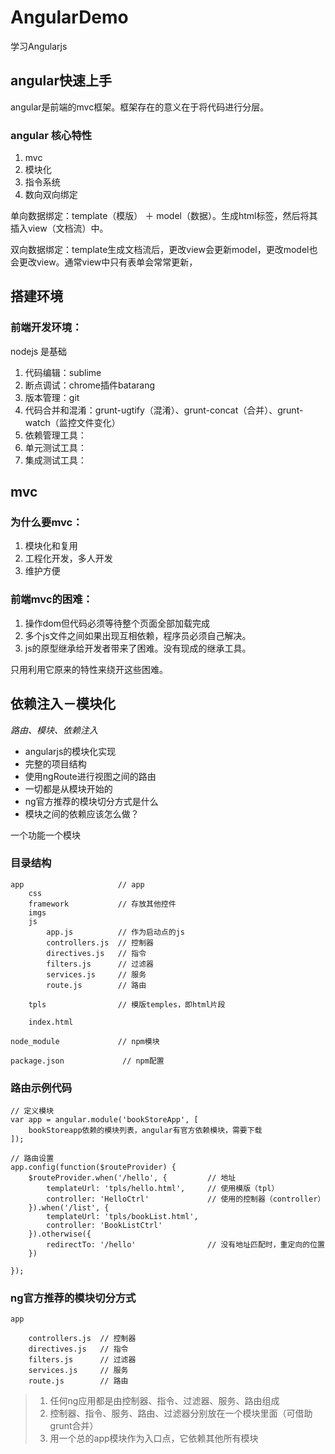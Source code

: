 # AngularDemo 
学习Angularjs

## angular快速上手

angular是前端的mvc框架。框架存在的意义在于将代码进行分层。

### angular 核心特性

1. mvc
2. 模块化
3. 指令系统
4. 数向双向绑定

单向数据绑定：template（模版） ＋ model（数据）。生成html标签，然后将其插入view（文档流）中。

双向数据绑定：template生成文档流后，更改view会更新model，更改model也会更改view。通常view中只有表单会常常更新，


## 搭建环境

### 前端开发环境：
nodejs 是基础
1. 代码编辑：sublime
2. 断点调试：chrome插件batarang
3. 版本管理：git
4. 代码合并和混淆：grunt-ugtify（混淆）、grunt-concat（合并）、grunt-watch（监控文件变化）
5. 依赖管理工具：
6. 单元测试工具：
7. 集成测试工具：	

## mvc

### 为什么要mvc：
1. 模块化和复用
2. 工程化开发，多人开发
3. 维护方便

### 前端mvc的困难：
1. 操作dom但代码必须等待整个页面全部加载完成
2. 多个js文件之间如果出现互相依赖，程序员必须自己解决。
3. js的原型继承给开发者带来了困难。没有现成的继承工具。

只用利用它原来的特性来绕开这些困难。

## 依赖注入－模块化

*路由、模块、依赖注入*

- angularjs的模块化实现
- 完整的项目结构
- 使用ngRoute进行视图之间的路由
- 一切都是从模块开始的
- ng官方推荐的模块切分方式是什么
- 模块之间的依赖应该怎么做？

一个功能一个模块

### 目录结构

	app						// app
		css
		framework			// 存放其他控件
		imgs
		js
			app.js			// 作为启动点的js
			controllers.js	// 控制器
			directives.js	// 指令
			filters.js		// 过滤器
			services.js		// 服务
			route.js		// 路由
			
		tpls				// 模版temples，即html片段
		
		index.html
	
	node_module				// npm模块

	package.json			 // npm配置
	
### 路由示例代码

	// 定义模块
	var app = angular.module('bookStoreApp', [
		bookStoreapp依赖的模块列表，angular有官方依赖模块，需要下载
	]);
	
	// 路由设置
	app.config(function($routeProvider) {
		$routeProvider.when('/hello', {			// 地址
			templateUrl: 'tpls/hello.html',		// 使用模版（tpl）
			controller: 'HelloCtrl'				// 使用的控制器（controller）
		}).when('/list', {
			templateUrl: 'tpls/bookList.html',
			controller: 'BookListCtrl'
		}).otherwise({
			redirectTo: '/hello'				// 没有地址匹配时，重定向的位置
		})
	
	});
	
### ng官方推荐的模块切分方式
		
	app
		
		controllers.js	// 控制器
		directives.js	// 指令
		filters.js		// 过滤器
		services.js		// 服务
		route.js		// 路由
			
			
> 1. 任何ng应用都是由控制器、指令、过滤器、服务、路由组成
> 2. 控制器、指令、服务、路由、过滤器分别放在一个模块里面（可借助grunt合并）
> 3. 用一个总的app模块作为入口点，它依赖其他所有模块
